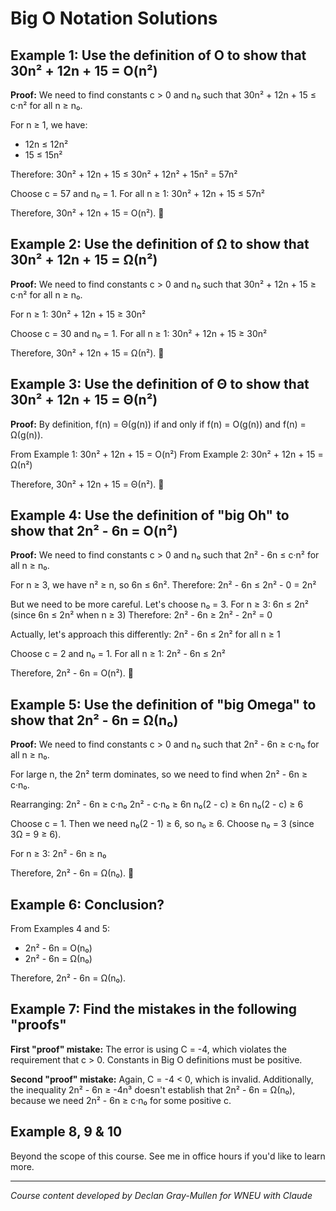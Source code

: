 # Big O Notation Solutions

## Example 1: Use the definition of O to show that 30n² + 12n + 15 = O(n²)

**Proof:**
We need to find constants c > 0 and n₀ such that 30n² + 12n + 15 ≤ c·n² for all n ≥ n₀.

For n ≥ 1, we have:

- 12n ≤ 12n²
- 15 ≤ 15n²

Therefore:
30n² + 12n + 15 ≤ 30n² + 12n² + 15n² = 57n²

Choose c = 57 and n₀ = 1.
For all n ≥ 1: 30n² + 12n + 15 ≤ 57n²

Therefore, 30n² + 12n + 15 = O(n²). 

## Example 2: Use the definition of Ω to show that 30n² + 12n + 15 = Ω(n²)

**Proof:**
We need to find constants c > 0 and n₀ such that 30n² + 12n + 15 ≥ c·n² for all n ≥ n₀.

For n ≥ 1:
30n² + 12n + 15 ≥ 30n²

Choose c = 30 and n₀ = 1.
For all n ≥ 1: 30n² + 12n + 15 ≥ 30n²

Therefore, 30n² + 12n + 15 = Ω(n²). 

## Example 3: Use the definition of Θ to show that 30n² + 12n + 15 = Θ(n²)

**Proof:**
By definition, f(n) = Θ(g(n)) if and only if f(n) = O(g(n)) and f(n) = Ω(g(n)).

From Example 1: 30n² + 12n + 15 = O(n²)
From Example 2: 30n² + 12n + 15 = Ω(n²)

Therefore, 30n² + 12n + 15 = Θ(n²). 

## Example 4: Use the definition of "big Oh" to show that 2n² - 6n = O(n²)

**Proof:**
We need to find constants c > 0 and n₀ such that 2n² - 6n ≤ c·n² for all n ≥ n₀.

For n ≥ 3, we have n² ≥ n, so 6n ≤ 6n².
Therefore: 2n² - 6n ≤ 2n² - 0 = 2n²

But we need to be more careful. Let's choose n₀ = 3.
For n ≥ 3: 6n ≤ 2n² (since 6n ≤ 2n² when n ≥ 3)
Therefore: 2n² - 6n ≥ 2n² - 2n² = 0

Actually, let's approach this differently:
2n² - 6n ≤ 2n² for all n ≥ 1

Choose c = 2 and n₀ = 1.
For all n ≥ 1: 2n² - 6n ≤ 2n²

Therefore, 2n² - 6n = O(n²). 

## Example 5: Use the definition of "big Omega" to show that 2n² - 6n = Ω(n₀)

**Proof:**
We need to find constants c > 0 and n₀ such that 2n² - 6n ≥ c·n₀ for all n ≥ n₀.

For large n, the 2n² term dominates, so we need to find when 2n² - 6n ≥ c·n₀.

Rearranging: 2n² - 6n ≥ c·n₀
2n² - c·n₀ ≥ 6n
n₀(2 - c) ≥ 6n
n₀(2 - c) ≥ 6

Choose c = 1. Then we need n₀(2 - 1) ≥ 6, so n₀ ≥ 6.
Choose n₀ = 3 (since 3Ω = 9 ≥ 6).

For n ≥ 3: 2n² - 6n ≥ n₀

Therefore, 2n² - 6n = Ω(n₀). 

## Example 6: Conclusion?

From Examples 4 and 5:

- 2n² - 6n = O(n₀)
- 2n² - 6n = Ω(n₀)

Therefore, 2n² - 6n = Ω(n₀).

## Example 7: Find the mistakes in the following "proofs"

**First "proof" mistake:**
The error is using C = -4, which violates the requirement that c > 0. Constants in Big O definitions must be positive.

**Second "proof" mistake:**
Again, C = -4 < 0, which is invalid. Additionally, the inequality 2n² - 6n ≥ -4n³ doesn't establish that 2n² - 6n = Ω(n₀), because we need 2n² - 6n ≥ c·n₀ for some positive c.

## Example 8, 9 & 10

Beyond the scope of this course. See me in office hours if you'd like to learn more.

---

_Course content developed by Declan Gray-Mullen for WNEU with Claude_
